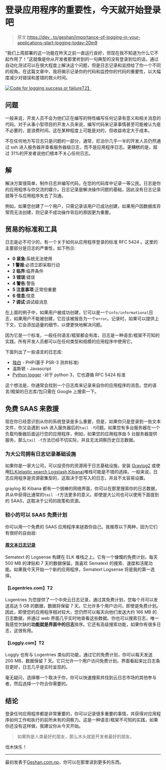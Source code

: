 # 登录应用程序的重要性，今天就开始登录吧

> 原文:[https://dev . to/geshan/importance-of-logging-in-your-applications-start-logging-today-20m9](https://dev.to/geshan/importance-of-logging-in-your-applications-start-logging-today-2om9)

“我们上周部署的这一功能在昨天之前一直运行良好，但现在我不知道为什么它不起作用了！”这就像是你从开发者那里听到的一句典型的没有登录到位的话。通过自动化测试可以在很大程度上解决这个问题，但是日志记录和监控给了你一个不同的视角。在这篇文章中，我将揭示记录你的代码和监控你的代码的重要性，以大幅度减少对错误和差错的救火时间。

[![Code for logging success or failure](../Images/24c8fb8fda42cc2a5bbe155fdd7b0c4e.png "Code for logging success or failure")T2】](https://res.cloudinary.com/practicaldev/image/fetch/s--20CF3xyg--/c_limit%2Cf_auto%2Cfl_progressive%2Cq_auto%2Cw_880/https://geshan.com.np/images/logging-importance/logging-code.png)

## 问题

一般来说，开发人员不会为他们正在编写的特性编写任何记录有意义和相关消息的代码。对于从事小型项目的开发人员来说，编写代码来记录事情甚至可能被认为是不必要的，是浪费时间。这在某种程度上可能是对的，但收益肯定大于成本。

不在任何地方写日志只是问题的一部分，通常，尼泊尔几乎一半的开发人员仍然通过 ssh 进入服务器并查看服务器级日志，而不是应用程序日志。更糟糕的是，超过 31%的开发者说他们根本不关心任何日志。

## 解

解决方案很简单，制作日志并编写代码，在您的代码库中记录一等公民。日志是你的应用程序与你交流的媒介。日志记录是解决操作问题的基础，因此没有日志记录就等于与应用程序失去了沟通。

例如，如果您创建了一个用户，只需记录该用户已成功创建，如果用户因数据库异常而无法创建，则记录不成功操作背后的原因更为重要。

## 贸易的标准和工具

日志是必不可少的，有一个关于如何从应用程序登录的标准 RFC 5424 。这里的主要部分是日志的严重性，如下所示:

*   **0 紧急**:系统无法使用
*   **1 警报**:必须立即采取行动
*   **2 临界**:临界条件
*   **3 错误**:错误
*   **4 警告**:警告
*   **5 注意事项**:正常但重要
*   **6 信息**:信息
*   **7 调试**:调试级消息

在上面的例子中，如果用户被成功创建，它可以是一个`info/informational`日志，如果用户不能被创建，它应该被报告为一个`error`。记录时，如果可以提供上下文，它会添加适量的细节，以便更快地解决问题。

因为它是一个标准，一般任何语言/框架都会有库，日志是一种语言/框架不可知的实践，所有开发人员都可以在任何类型和规模的应用程序中使用它。

下面列出了一些语言的日志库:

*   [独白](https://github.com/Seldaek/monolog) - PHP(基于 PSR-3 测井标准)
*   温斯顿 - Javascript
*   [Python logger](https://docs.python.org/3/howto/logging.html) -对于 python 3，它也遵循 RFC 5424 标准

这个想法是，你通常会找到一个日志库来记录来自你的应用程序的消息。您的语言/框架的日志库/包只需在 Google 上搜索一下。

## 免费 SAAS 来救援

现在你已经意识到从你的系统登录是多么重要，但是，如果你只是登录到一些文本文件，你又会遇到 ssh 进入服务器后的`tail -f`问题。如果您有多台服务器在一个负载均衡器后面运行您的应用程序，例如，如果您的应用程序由 5 台服务器提供服务，那么`tail -f`方法已经不切实际，并且无法洞察历史日志数据。

### 为大公司拥有日志记录基础设施

如果你是一家大公司，可以投资你的资源用于日志基础设施，安装 [Graylog2](https://www.graylog.org/) 或使用[ELK(elastic search Logstash Kibana)](https://www.elastic.co/products)堆栈可能是不错的选择。一般来说，日志应用程序是资源密集型的，这取决于您写入的日志，并且不太容易设置。

graylog 和 Kibana 都有一个很棒的网络界面，你可以在那里搜索你的日志数据，并从中获得比通常的`tail -f`方法更多的意义。即使是大公司也可以使用下面提到的 SAAS，这取决于公司的政策和资源。

### 较小的可以 SAAS 免费计划

你可以用一个免费的 SAAS 应用程序来拯救你自己。我推荐以下两种，因为它们有很好的自由层:

#### [周文本日志记录](https://sematext.com/logsense)

Sematext 的 Logsense 构建在 ELK 堆栈之上。它有一个慷慨的免费计划，每天 500 MB 的津贴和 7 天的数据保留。我喜欢 Sematext 的搜索、速度和活尾功能。如果我今天开始一个新的应用程序，Sematext Logsense 将是我的第一选择。

#### 【Logentries.com】T2

Logentries 为您提供了一个中央云日志记录，通过其免费计划，您每个月可以发送高达 5 GB 的数据，数据将保留 7 天。它允许多个用户访问，即使是免费计划。因此，即使您的应用程序相对较大，您仍然可以每天向他们发送大约 166 MB 的日志数据，并通过 web 界面几乎实时地查看这些数据。你也可以搜索日志，唯一我感觉欠缺的**功能就是界面中的日志**排序。它还有高级搜索功能，如果你有很多日志，这很有用。

#### 【Loggly.com】T2

Loggly 也有与 Logentries 类似的功能，通过它的免费计划，你可以每天发送 200 MB，数据保留 7 天。它只允许一个用户访问免费计划。界面看起来比日志条目更好，日志几乎是实时呈现的。

毫无疑问，选择哪一个取决于你，你可以快速搜索并找到云日志市场的其他参与者，然后选择一个符合你需要的。

## 结论

登录任何应用程序都是非常重要的，你可以记录很多重要的事情，并获得对应用程序如何工作和执行的前所未有的洞察力。这是一种语言/框架不可知的实践，如果你还没有这样做，我建议你从今天开始。

> 如果狗是人类最好的朋友，那么木头就是开发者最好的朋友。

伐木快乐！

* * *

最初发表于[Geshan.com.np](https://geshan.com.np)，你可以在那里读到更多的东西。